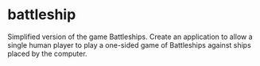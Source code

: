 # battleship
Simplified version of the game Battleships. Create an application to allow a single human player to play a one-sided game of Battleships against ships placed by the computer.
